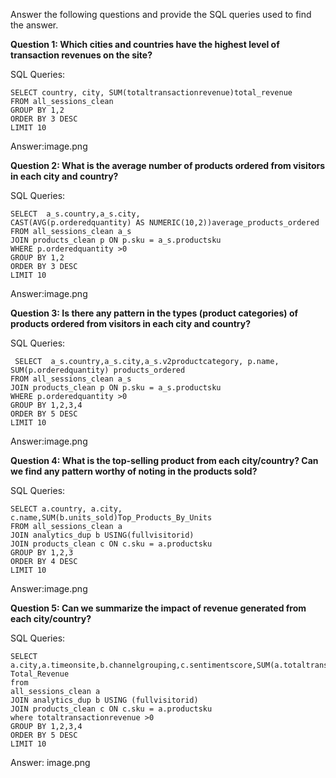 Answer the following questions and provide the SQL queries used to find the answer.

    
**Question 1: Which cities and countries have the highest level of transaction revenues on the site?**


SQL Queries:
```
SELECT country, city, SUM(totaltransactionrevenue)total_revenue
FROM all_sessions_clean
GROUP BY 1,2
ORDER BY 3 DESC
LIMIT 10
```

Answer:image.png



**Question 2: What is the average number of products ordered from visitors in each city and country?**


SQL Queries:
```
SELECT  a_s.country,a_s.city,
CAST(AVG(p.orderedquantity) AS NUMERIC(10,2))average_products_ordered
FROM all_sessions_clean a_s
JOIN products_clean p ON p.sku = a_s.productsku
WHERE p.orderedquantity >0
GROUP BY 1,2
ORDER BY 3 DESC
LIMIT 10
```



Answer:image.png





**Question 3: Is there any pattern in the types (product categories) of products ordered from visitors in each city and country?**


SQL Queries:
```
 SELECT  a_s.country,a_s.city,a_s.v2productcategory, p.name, SUM(p.orderedquantity) products_ordered
FROM all_sessions_clean a_s
JOIN products_clean p ON p.sku = a_s.productsku
WHERE p.orderedquantity >0
GROUP BY 1,2,3,4
ORDER BY 5 DESC
LIMIT 10
```



Answer:image.png





**Question 4: What is the top-selling product from each city/country? Can we find any pattern worthy of noting in the products sold?**


SQL Queries:
```
SELECT a.country, a.city, c.name,SUM(b.units_sold)Top_Products_By_Units
FROM all_sessions_clean a
JOIN analytics_dup b USING(fullvisitorid)
JOIN products_clean c ON c.sku = a.productsku
GROUP BY 1,2,3
ORDER BY 4 DESC
LIMIT 10
```




Answer:image.png





**Question 5: Can we summarize the impact of revenue generated from each city/country?**

SQL Queries: 
```
SELECT a.city,a.timeonsite,b.channelgrouping,c.sentimentscore,SUM(a.totaltransactionrevenue) Total_Revenue
from
all_sessions_clean a
JOIN analytics_dup b USING (fullvisitorid)
JOIN products_clean c ON c.sku = a.productsku
where totaltransactionrevenue >0
GROUP BY 1,2,3,4
ORDER BY 5 DESC
LIMIT 10
```



Answer: image.png







